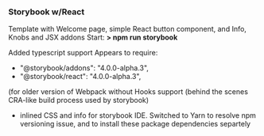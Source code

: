 ### Storybook w/React

Template with Welcome page, simple React button component, and Info, Knobs and JSX addons Start: **> npm run storybook**

Added typescript support
Appears to require:

- "@storybook/addons": "4.0.0-alpha.3",
- "@storybook/react": "4.0.0-alpha.3",

(for older version of Webpack without Hooks support (behind the scenes CRA-like build process used by storybook)

- inlined CSS and info for storybook IDE.
  Switched to Yarn to resolve npm versioning issue, and to install these package dependencies separtely
